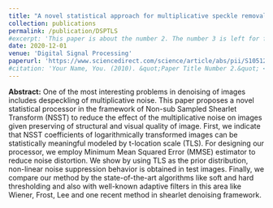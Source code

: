 ```yaml
---
title: "A novel statistical approach for multiplicative speckle removal using t-locations scale and non-sub sampled shearlet transform"
collection: publications
permalink: /publication/DSPTLS
#excerpt: 'This paper is about the number 2. The number 3 is left for future work.'
date: 2020-12-01
venue: 'Digital Signal Processing'
paperurl: 'https://www.sciencedirect.com/science/article/abs/pii/S1051200420302025'
#citation: 'Your Name, You. (2010). &quot;Paper Title Number 2.&quot; <i>Journal 1</i>. 1(2).'
---
```


**Abstract:** One of the most interesting problems in denoising of images includes despeckling of multiplicative noise. This paper proposes a novel statistical processor in the framework of Non-sub Sampled Shearlet Transform (NSST) to reduce the effect of the multiplicative noise on images given preserving of structural and visual quality of image. First, we indicate that NSST coefficients of logarithmically transformed images can be statistically meaningful modeled by t-location scale (TLS). For designing our processor, we employ Minimum Mean Squared Error (MMSE) estimator to reduce noise distortion. We show by using TLS as the prior distribution, non-linear noise suppression behavior is obtained in test images. Finally, we compare our method by the state-of-the-art algorithms like soft and hard thresholding and also with well-known adaptive filters in this area like Wiener, Frost, Lee and one recent method in shearlet denoising framework.